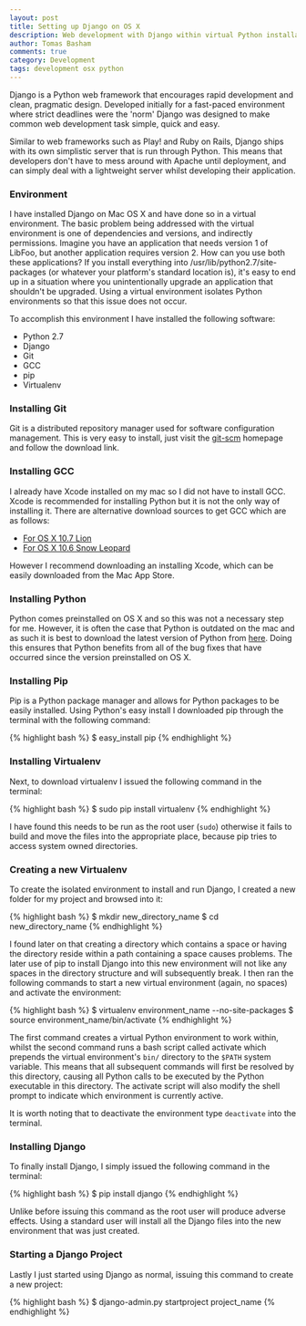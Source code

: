 ```yaml
---
layout: post
title: Setting up Django on OS X
description: Web development with Django within virtual Python installations
author: Tomas Basham
comments: true
category: Development
tags: development osx python
---
```

Django is a Python web framework that encourages rapid development and clean,
pragmatic design. Developed initially for a fast-paced environment where strict
deadlines were the 'norm' Django was designed to make common web development
task simple, quick and easy.

Similar to web frameworks such as Play! and Ruby on Rails, Django ships with
its own simplistic server that is run through Python. This means that
developers don't have to mess around with Apache until deployment, and can
simply deal with a lightweight server whilst developing their application.

### Environment

I have installed Django on Mac OS X and have done so in a virtual environment.
The basic problem being addressed with the virtual environment is one of
dependencies and versions, and indirectly permissions. Imagine you have an
application that needs version 1 of LibFoo, but another application requires
version 2. How can you use both these applications? If you install everything
into /usr/lib/python2.7/site-packages (or whatever your platform's standard
location is), it's easy to end up in a situation where you unintentionally
upgrade an application that shouldn't be upgraded. Using a virtual environment
isolates Python environments so that this issue does not occur.

To accomplish this environment I have installed the following software:

* Python 2.7
* Django
* Git
* GCC
* pip
* Virtualenv

### Installing Git

Git is a distributed repository manager used for software configuration
management. This is very easy to install, just visit the
[git-scm](http://git-scm.com) homepage and follow the download link.

### Installing GCC

I already have Xcode installed on my mac so I did not have to install GCC.
Xcode is recommended for installing Python but it is not the only way of
installing it. There are alternative download sources to get GCC which are as
follows:

* [For OS X 10.7
  Lion](https://github.com/kennethreitz/osx-gcc-installer/releases/download/v0.3/GCC-10.7-v0.3.zip)
* [For OS X 10.6 Snow
  Leopard](https://github.com/kennethreitz/osx-gcc-installer/releases/download/v0.3/GCC-10.6-v0.3.zip)

However I recommend downloading an installing Xcode, which can be easily
downloaded from the Mac App Store.

### Installing Python

Python comes preinstalled on OS X and so this was not a necessary step for me.
However, it is often the case that Python is outdated on the mac and as such it
is best to download the latest version of Python from
[here](http://www.python.org/download/). Doing this ensures that Python
benefits from all of the bug fixes that have occurred since the version
preinstalled on OS X.

### Installing Pip

Pip is a Python package manager and allows for Python packages to be easily
installed. Using Python's easy install I downloaded pip through the terminal
with the following command:

{% highlight bash %}
  $ easy_install pip
{% endhighlight %}

### Installing Virtualenv

Next, to download virtualenv I issued the following command in the terminal:

{% highlight bash %}
  $ sudo pip install virtualenv
{% endhighlight %}

I have found this needs to be run as the root user (`sudo`) otherwise it fails
to build and move the files into the appropriate place, because pip tries to
access system owned directories.

### Creating a new Virtualenv

To create the isolated environment to install and run Django, I created a new
folder for my project and browsed into it:

{% highlight bash %}
  $ mkdir new_directory_name
  $ cd new_directory_name
{% endhighlight %}

I found later on that creating a directory which contains a space or having the
directory reside within a path containing a space causes problems. The later
use of pip to install Django into this new environment will not like any spaces
in the directory structure and will subsequently break. I then ran the
following commands to start a new virtual environment (again, no spaces) and
activate the environment:

{% highlight bash %}
  $ virtualenv environment_name --no-site-packages
  $ source environment_name/bin/activate
{% endhighlight %}

The first command creates a virtual Python environment to work within, whilst
the second command runs a bash script called activate which prepends the
virtual environment's `bin/` directory to the `$PATH` system variable. This
means that all subsequent commands will first be resolved by this directory,
causing all Python calls to be executed by the Python executable in this
directory. The activate script will also modify the shell prompt to indicate
which environment is currently active.

It is worth noting that to deactivate the environment type `deactivate` into
the terminal.

### Installing Django

To finally install Django, I simply issued the following command in the
terminal:

{% highlight bash %}
  $ pip install django
{% endhighlight %}

Unlike before issuing this command as the root user will produce adverse
effects. Using a standard user will install all the Django files into the new
environment that was just created.

### Starting a Django Project

Lastly I just started using Django as normal, issuing this command to create a
new project:

{% highlight bash %}
  $ django-admin.py startproject project_name
{% endhighlight %}
